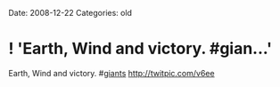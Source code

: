 Date: 2008-12-22
Categories: old

# ! 'Earth, Wind and victory. #gian...'

Earth, Wind and victory. #<a href="http://search.twitter.com/search?q=%23giants">giants</a>  <a href="http://twitpic.com/v6ee" rel="nofollow">http://twitpic.com/v6ee</a>
